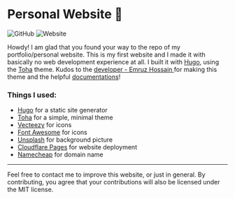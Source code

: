 # Personal Website 🎉
![GitHub](https://img.shields.io/github/license/Beluguy/Personal-website) 
![Website](https://img.shields.io/website?up_message=online&url=https%3A%2F%2Fmarcusc.me)

Howdy! I am glad that you found your way to the repo of my portfolio/personal website. This is my first website and I made it with basically no web development experience at all. I built it with [Hugo](https://gohugo.io/), using the [Toha](https://github.com/hugo-toha/toha) theme. Kudos to the [developer - Emruz Hossain
](https://github.com/hossainemruz) for making this theme and the helpful [documentations](https://toha-guides.netlify.app/posts/)!

 ### Things I used:
* [Hugo](https://gohugo.io/) for a static site generator 
* [Toha](https://github.com/hugo-toha/toha) for a simple, minimal theme
* [Vecteezy](https://www.vecteezy.com/) for icons
* [Font Awesome](https://fontawesome.com/) for icons
* [Unsplash](https://unsplash.com/) for background picture
* [Cloudflare Pages](https://pages.cloudflare.com/) for website deployment 
* [Namecheap](https://www.namecheap.com/) for domain name
---
Feel free to contact me to improve this website, or just in general. By contributing, you agree that your contributions will also be licensed under the MIT license. 

